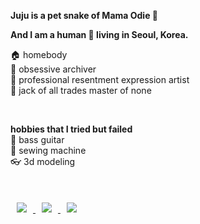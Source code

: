 **Juju is a pet snake of Mama Odie 🐍**

**And I am a human 🧑 living in Seoul, Korea.**  

🏠 homebody  
📓 obsessive archiver  
🤬 professional resentment expression artist  
🎃 jack of all trades master of none  

<br />

**hobbies that I tried but failed**  
🎸 bass guitar  
🧵 sewing machine  
👓 3d modeling  

<br />

<a href="https://velog.io/@jujusnake">
    <img 
        src="https://img.shields.io/badge/velog-21C998?logo=data:image/png;base64,iVBORw0KGgoAAAANSUhEUgAAABgAAAAYCAYAAADgdz34AAAACXBIWXMAAAsTAAALEwEAmpwYAAAAAXNSR0IArs4c6QAAAARnQU1BAACxjwv8YQUAAADHSURBVHgB7ZExCsJAEEVnrcRCPIKNhSB6ABEv4AEEK2sbGzsLayuPYSV6BEGwjqDgLaxUEFz/wgenCGFJ0iTsg8csP9mZhBEJBIqPtbYBJ3DlziofM2tKWnB5Dt/2z5T5EH6YrZN6VJIeGmM2sIrjgVGP+RFlxuyVeoAiYm2r7Mm6kxwG3Fi7KhvBPf4mkqy4Rao91GEHfjMtOGbIgwMG8AqXkidoeOIA13zre893B44Law0ufC8Z3xfx1X2UFjxjsXcJBMrDD7ANgcFmUSAYAAAAAElFTkSuQmCC&style=flat"
        style="height : auto; margin-left : 10px; margin-right : 10px; margin-top : 20px;"/>
</a>

<a href="https://www.instagram.com/peanutbutterfesta/">
    <img
         src="https://img.shields.io/badge/-instagram-E4405F?style=flat?&logoColor=ffffff&logo=instagram&link=https://www.instagram.com/southpole_pbf/" 
         style="height : auto; margin-left : 10px; margin-right : 10px; margin-top : 20px;"/>
</a>

<a href="https://www.linkedin.com/in/namju-yun-604110158/">
    <img
         src="https://img.shields.io/badge/-linkedin-0A66C2?style=flat&logo=LInkedin&link=https://www.linkedin.com/in/namju-yun-604110158/" 
         style="height : auto; margin-left : 10px; margin-right : 10px; margin-top : 20px;"/>
</a>


<!--
**jujusnake/jujusnake** is a ✨ _special_ ✨ repository because its `README.md` (this file) appears on your GitHub profile.

Here are some ideas to get you started:

- 🔭 I’m currently working on ...
- 🌱 I’m currently learning ...
- 👯 I’m looking to collaborate on ...
- 🤔 I’m looking for help with ...
- 💬 Ask me about ...
- 📫 How to reach me: ...
- 😄 Pronouns: ...
- ⚡ Fun fact: ...
-->
